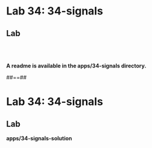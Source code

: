 <!-- .slide: class="exercice" -->
# Lab 34: 34-signals
## Lab
<br/><br/>

<b>A readme is available in the apps/34-signals directory.</b>


##==##
<!-- .slide: class="exercice full-center" -->
# Lab 34: 34-signals
## Lab
<b>apps/34-signals-solution</b>
